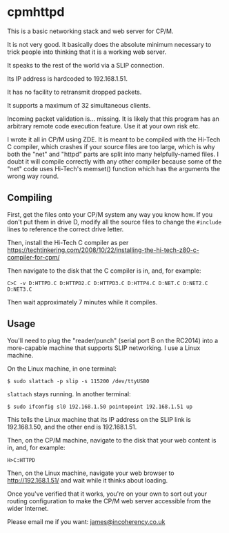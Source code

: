 # cpmhttpd

This is a basic networking stack and web server for CP/M.

It is not very good. It basically does the absolute minimum necessary to trick people into
thinking that it is a working web server.

It speaks to the rest of the world via a SLIP connection.

Its IP address is hardcoded to 192.168.1.51.

It has no facility to retransmit dropped packets.

It supports a maximum of 32 simultaneous clients.

Incoming packet validation is... missing. It is likely that this program has an arbitrary remote code execution feature.
Use it at your own risk etc.

I wrote it all in CP/M using ZDE. It is meant to be compiled with the Hi-Tech C compiler, which crashes
if your source files are too large, which is why both the "net" and "httpd" parts are split
into many helpfully-named files. I doubt it will compile correctly with any other compiler
because some of the "net" code uses Hi-Tech's memset() function which has the arguments the wrong
way round.

## Compiling

First, get the files onto your CP/M system any way you know how. If you don't put them in drive D, modify all the source
files to change the `#include` lines to reference the correct drive letter.

Then, install the Hi-Tech C compiler as per https://techtinkering.com/2008/10/22/installing-the-hi-tech-z80-c-compiler-for-cpm/

Then navigate to the disk that the C compiler is in, and, for example:

```
C>C -v D:HTTPD.C D:HTTPD2.C D:HTTPD3.C D:HTTP4.C D:NET.C D:NET2.C D:NET3.C
```

Then wait approximately 7 minutes while it compiles.

## Usage

You'll need to plug the "reader/punch" (serial port B on the RC2014) into a more-capable machine that supports SLIP networking.
I use a Linux machine.

On the Linux machine, in one terminal:

```
$ sudo slattach -p slip -s 115200 /dev/ttyUSB0
```

`slattach` stays running. In another terminal:

```
$ sudo ifconfig sl0 192.168.1.50 pointopoint 192.168.1.51 up
```

This tells the Linux machine that its IP address on the SLIP link is 192.168.1.50, and the other end is 192.168.1.51.

Then, on the CP/M machine, navigate to the disk that your web content is in, and, for example:

```
H>C:HTTPD
```

Then, on the Linux machine, navigate your web browser to http://192.168.1.51/ and wait while it thinks about loading.

Once you've verified that it works, you're on your own to sort out your routing configuration to make the CP/M
web server accessible from the wider Internet.

Please email me if you want: james@incoherency.co.uk
